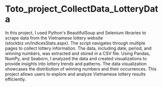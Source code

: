 # Toto_project_CollectData_LotteryData
In this project, I used Python's BeautifulSoup and Selenium libraries to scrape data from the Vietnamese lottery website (stockbiz.vn/IndicesStats.aspx). The script navigates through multiple pages to collect lottery information. The data, including date, period, and winning numbers, was extracted and stored in a CSV file. Using Pandas, NumPy, and Seaborn, I analyzed the data and created visualizations to provide insights into lottery trends and patterns. The data visualization showcases the distribution of winning numbers and their occurrences. This project allows users to explore and analyze Vietnamese lottery results efficiently.
